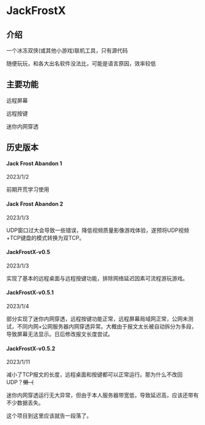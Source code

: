# JackFrostX

## 介绍

一个冰冻双侠(或其他小游戏)联机工具，只有源代码

随便玩玩，和各大出名软件没法比，可能是语言原因，效率较低

## 主要功能

远程屏幕

远程按键

迷你内网穿透



## 历史版本

#### Jack Frost Abandon 1

2023/1/2

前期开荒学习使用

#### Jack Frost Abandon 2

2023/1/3

UDP窗口过大会导致一些错误，降低视频质量影像游戏体验，遂预将UDP视频+TCP键盘的模式转换为双TCP。

#### JackFrostX-v0.5

2023/1/3

实现了基本的远程桌面与远程按键功能，排除网络延迟因素可流程游玩游戏。

#### JackFrostX-v0.5.1

2023/1/4

部分实现了迷你内网穿透，远程按键功能正常，远程屏幕局域网正常，公网未测试，不同内网+公网服务器内网穿透异常。大概由于报文太长被自动拆分为多段，导致屏幕无法显示。日后修改报文长度尝试。

#### JackFrostX-v0.5.2

2023/1/11

减小了TCP报文的长度，远程桌面和按键都可以正常运行。那为什么不改回UDP？~~懒（~~

迷你内网穿透运行无大异常，但由于本人服务器带宽低，导致延迟高，应该还带有不少数据丢失。

这个项目到这里应该就告一段落了。